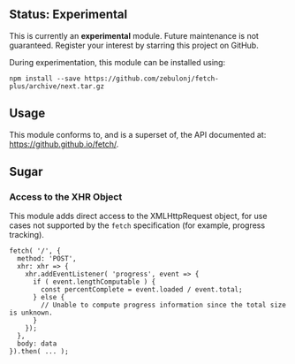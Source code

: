 
## Status: Experimental

This is currently an **experimental** module. Future maintenance is not guaranteed. Register your interest by starring this project on GitHub.

During experimentation, this module can be installed using:
```shell
npm install --save https://github.com/zebulonj/fetch-plus/archive/next.tar.gz
```

## Usage

This module conforms to, and is a superset of, the API documented at:
https://github.github.io/fetch/.

## Sugar

### Access to the XHR Object

This module adds direct access to the XMLHttpRequest object, for use cases not supported by the `fetch` specification (for example, progress tracking).

```
fetch( '/', {
  method: 'POST',
  xhr: xhr => {
    xhr.addEventListener( 'progress', event => {
      if ( event.lengthComputable ) {
        const percentComplete = event.loaded / event.total;
      } else {
        // Unable to compute progress information since the total size is unknown.
      }
    });
  },
  body: data
}).then( ... );
```

[fetch specification]: https://fetch.spec.whatwg.org
[cors]: https://developer.mozilla.org/en-US/docs/Web/HTTP/Access_control_CORS
  "Cross-origin resource sharing"
[csrf]: https://www.owasp.org/index.php/Cross-Site_Request_Forgery_(CSRF)_Prevention_Cheat_Sheet
  "Cross-site request forgery"
[forbidden header name]: https://developer.mozilla.org/en-US/docs/Glossary/Forbidden_header_name
